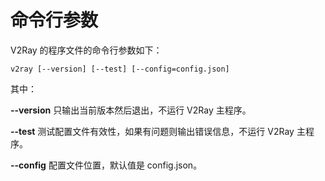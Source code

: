 # 命令行参数

V2Ray 的程序文件的命令行参数如下：

```
v2ray [--version] [--test] [--config=config.json]
```

其中：

**--version** 只输出当前版本然后退出，不运行 V2Ray 主程序。

**--test** 测试配置文件有效性，如果有问题则输出错误信息，不运行 V2Ray 主程序。

**--config** 配置文件位置，默认值是 config.json。
